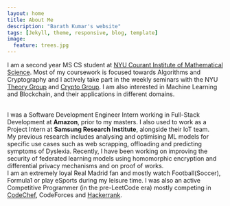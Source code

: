```yaml
---
layout: home
title: About Me
description: "Barath Kumar's website"
tags: [Jekyll, theme, responsive, blog, template]
image:
  feature: trees.jpg
---
```


I am a second year MS CS student at <a href="https://cs.nyu.edu/home/index.html" target="_blank">NYU Courant Institute of Mathematical Science</a>. Most of my coursework is focused towards Algorithms and Cryptography and I actively take part in the weekly seminars with the NYU <a href="https://csefoundations.engineering.nyu.edu/seminar.html" target="_blank">Theory Group</a> and <a href="https://cs.nyu.edu/crg/" target="_blank">Crypto Group</a>. I am also interested in Machine Learning and Blockchain, and their applications in different domains.

<br />
I was a Software Development Engineer Intern working in Full-Stack Development at <b>Amazon</b>, prior to my masters. I also used to work as a Project Intern at <b>Samsung Research Institute</b>, alongside their IoT team.

<br />
My previous research includes analysing and optimising ML models for specific use cases such as web scrapping, offloading and predicting symptoms of Dyslexia. Recently, I have been working on improving the security of federated learning models using homomorphic encryption and differential privacy mechanisms and on proof of works.

<br />
I am an extremely loyal Real Madrid fan and mostly watch Football(Soccer), Formula1 or play eSports during my leisure time. I was also an active Competitive Programmer (in the pre-LeetCode era) mostly competing in <a href="https://www.codechef.com/users/barathkumar15" target="_blank">CodeChef</a>, CodeForces and <a href="https://www.hackerrank.com/barathganeshkum1" target="_blank">Hackerrank</a>.

